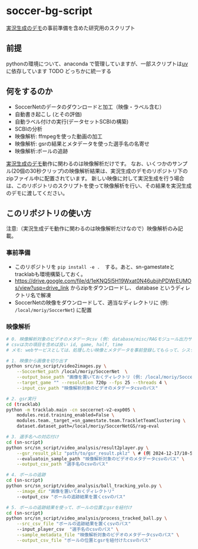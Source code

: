 # soccer-bg-script

[実況生成のデモ](https://github.com/zaemon1251-hesty/soccer-bg-commentary)の事前準備を含めた研究用のスクリプト

## 前提

pythonの環境について、anaconda で管理していますが、一部スクリプトは[uv](https://github.com/astral-sh/uv)に依存しています
TODO どっちかに統一する

## 何をするのか

- SoccerNetのデータのダウンロードと加工（映像・ラベル含む）
- 自動書き起こし (とその評価)
- 自動ラベル付けの実行(データセットSCBIの構築)
- SCBIの分析
- 映像解析: ffmpegを使った動画の加工
- 映像解析: gsrの結果とメタデータを使った選手名の名寄せ
- 映像解析:ボールの追跡

[実況生成のデモ](https://github.com/zaemon1251-hesty/soccer-bg-commentary)動作に関わるのは映像解析だけです。
なお、いくつかのサンプル(20個の30秒クリップ)の映像解析結果は、実況生成のデモのリポジトリ下のzipファイル中に配置されています。
新しい映像に対して実況生成を行う場合は、このリポジトリのスクリプトを使って映像解析を行い、その結果を実況生成のデモに渡してください。

## このリポジトリの使い方

注意:（実況生成デモ動作に関わるのは映像解析だけなので）映像解析のみ記載。

### 事前準備

- このリポジトリを `pip install -e .`　する。あと、sn-gamestateとtracklabも環境構築しておく。
- <https://drive.google.com/file/d/1eKNQ5l5H19Wxat0N46ubjjhPDWrEUMOs/view?usp=drive_link> からzipをダウンロードし、 database というディレクトリ名で解凍
- SoccerNetの映像をダウンロードして、適当なディレクトリに (例: `/local/moriy/SoccerNet`) に配置

### 映像解析

```bash
# 0. 映像解析対象のビデオのメタデータcsv (例: database/misc/RAGモジュール出力サンプル-13090437a14481f485ffdf605d3408cd.csv) を用意
# csvは次の項目を含めば良い id, game, half, time
# メモ: webサービスとしては、処理したい映像とメタデータを事前登録してもらって、システム側でいい感じにこのcsvの形式を出力できたら良さそう

# 1. 映像から画像を切り出す
python src/sn_script/video2images.py \
    --SoccerNet_path /local/moriy/SoccerNet  \
    --output_base_path "画像を置いておくディレクトリ (例: /local/moriy/SoccerNetGS/rag-eval)"  \
    --target_game "" --resolution 720p --fps 25 --threads 4 \
    --input_csv_path "映像解析対象のビデオのメタデータcsvのパス"

# 2. gsr実行
cd (tracklab)
python -m tracklab.main -cn soccernet-v2-exp005 \
    modules.reid.training_enabled=False \
    modules.team._target_=sn_gamestate.team.TrackletTeamClustering \
    dataset.dataset_path=/local/moriy/SoccerNetGS/rag-eval

# 3. 選手名への対応付け
cd (sn-script)
python src/sn_script/video_analysis/result2player.py \
    --gsr_result_pklz "path/to/gsr_result.pklz" \ # (例 2024-12-17/10-57-24/states/sn-gamestate-v2.pklz)
    --evaluatoin_sample_path "映像解析対象のビデオのメタデータcsvのパス" \
    --output_csv_path "選手名のcsvのパス"

# 4. ボールの追跡
cd (sn-script)
python src/sn_script/video_analysis/ball_tracking_yolo.py \
    --image_dir "画像を置いておくディレクトリ"
    --output_csv "ボールの追跡結果を置くcsvのパス"

# 5. ボールの追跡結果を使って、ボールの位置とgsrを紐付け
cd (sn-script)
python src/sn_script/video_analysis/process_tracked_ball.py \
    --src_csv_file "ボールの追跡結果を置くcsvのパス"
    --input_player_csv  "選手名のcsvのパス" \
    --sample_metadata_file "映像解析対象のビデオのメタデータcsvのパス" \
    --output_csv_file "ボールの位置とgsrを紐付けたcsvのパス"

```
